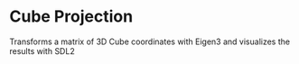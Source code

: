 # Cube Projection

Transforms a matrix of 3D Cube coordinates with Eigen3 and visualizes the results with SDL2